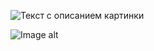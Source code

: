 <image
  src="/Practice_1/Task1.jpg"
  alt="Текст с описанием картинки"
  caption="Подпись под картинкой">

  ![Image alt](https://github.com/arina-radivon/mipt_machine_learning/raw/Tasks/Practice_1/Task1.jpg)

